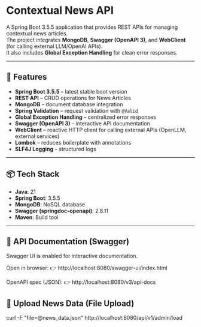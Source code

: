 # Contextual News API

A Spring Boot 3.5.5 application that provides REST APIs for managing contextual news articles.  
The project integrates **MongoDB**, **Swagger (OpenAPI 3)**, and **WebClient** (for calling external LLM/OpenAI APIs).  
It also includes **Global Exception Handling** for clean error responses.

---

## 🚀 Features

- **Spring Boot 3.5.5** – latest stable boot version
- **REST API** – CRUD operations for News Articles
- **MongoDB** – document database integration
- **Spring Validation** – request validation with `@Valid`
- **Global Exception Handling** – centralized error responses
- **Swagger (OpenAPI 3)** – interactive API documentation
- **WebClient** – reactive HTTP client for calling external APIs (OpenLLM, external services)
- **Lombok** – reduces boilerplate with annotations
- **SLF4J Logging** – structured logs

---

## 📦 Tech Stack

- **Java**: 21
- **Spring Boot**: 3.5.5
- **MongoDB**: NoSQL database
- **Swagger (springdoc-openapi)**: 2.8.11
- **Maven**: Build tool

---

## 📖 API Documentation (Swagger)
Swagger UI is enabled for interactive documentation.

Open in browser:
👉 http://localhost:8080/swagger-ui/index.html

OpenAPI spec (JSON):
👉 http://localhost:8080/v3/api-docs

## 📂 Upload News Data (File Upload)
curl -F "file=@news_data.json" http://localhost:8080/api/v1/admin/load
